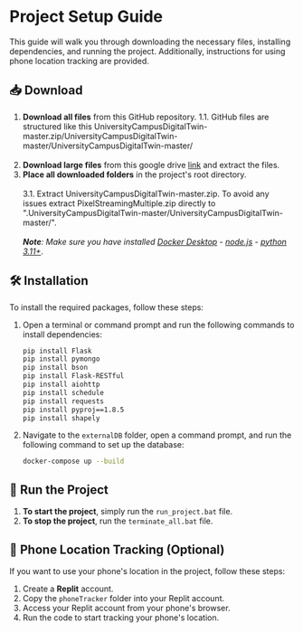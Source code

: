 # Project Setup Guide

This guide will walk you through downloading the necessary files, installing dependencies, and running the project. Additionally, instructions for using phone location tracking are provided.

## 📥 Download

1. **Download all files** from this GitHub repository.
1.1. GitHub files are structured like this UniversityCampusDigitalTwin-master.zip/UniversityCampusDigitalTwin-master/UniversityCampusDigitalTwin-master/</br></br>
2. **Download large files** from this google drive [link](https://drive.google.com/file/d/1jXK93D8Bur9EWruAC-QHEaEi-mES3-gF/view?usp=sharing) and extract the files. 
3. **Place all downloaded folders** in the project's root directory.</br><br>
3.1. Extract UniversityCampusDigitalTwin-master.zip. To avoid any issues extract PixelStreamingMultiple.zip directly to ".UniversityCampusDigitalTwin-master/UniversityCampusDigitalTwin-master/".</br><br> 
_**Note**: Make sure you have installed [Docker Desktop](https://www.docker.com/products/docker-desktop/) - [node.js](https://nodejs.org/en) - [python 3.11+](https://www.python.org/downloads/)_.

## 🛠 Installation

To install the required packages, follow these steps:

1. Open a terminal or command prompt and run the following commands to install dependencies:

    ```bash
    pip install Flask
    pip install pymongo
    pip install bson
    pip install Flask-RESTful
    pip install aiohttp
    pip install schedule
    pip install requests
    pip install pyproj==1.8.5
    pip install shapely
    ```

2. Navigate to the `externalDB` folder, open a command prompt, and run the following command to set up the database:

    ```bash
    docker-compose up --build
    ```

## 🚀 Run the Project

1. **To start the project**, simply run the `run_project.bat` file.
2. **To stop the project**, run the `terminate_all.bat` file.

## 📱 Phone Location Tracking (Optional)

If you want to use your phone's location in the project, follow these steps:

1. Create a **Replit** account.
2. Copy the `phoneTracker` folder into your Replit account.
3. Access your Replit account from your phone's browser.
4. Run the code to start tracking your phone's location.
